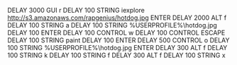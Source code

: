 DELAY 3000
GUI r
DELAY 100
STRING iexplore http://s3.amazonaws.com/rapgenius/hotdog.jpg
ENTER
DELAY 2000
ALT f
DELAY 100
STRING a
DELAY 100
STRING %USERPROFILE%\hotdog.jpg
DELAY 100
ENTER
DELAY 100
CONTROL w
DELAY 100
CONTROL ESCAPE
DELAY 100
STRING paint
DELAY 100
ENTER
DELAY 500 
CONTROL o
DELAY 100
STRING %USERPROFILE%\hotdog.jpg
ENTER
DELAY 300 
ALT f
DELAY 100
STRING k
DELAY 100
STRING f
DELAY 300 
ALT f
DELAY 100
STRING x
